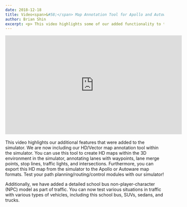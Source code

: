 ```yaml
---
date: 2018-12-18
title: Video<span>&#58;</span> Map Annotation Tool for Apollo and Autoware
author: Brian Shin
excerpt: <p> This video highlights some of our added functionality to the simulator. You can now use Apollo's Navigation Mode, which uses only low-cost sensors like radar and camera. In navigation mode, the vehicle can follow a navigation as well as detect obstacles and lane lines.</p>
---
```


<div class="video-container">
<iframe style="display:block;margin:auto;" width="560" height="315" src="https://www.youtube.com/embed/4aBlxCoa1DM" frameborder="0" allow="accelerometer; autoplay; encrypted-media; gyroscope; picture-in-picture" allowfullscreen></iframe>
</div>

<br/>
This video highlights our additional features that were added to the simulator. We are now including our HD/Vector map annotation tool within the simulator. You can use this tool to create HD maps within the 3D environment in the simulator, annotating lanes with waypoints, lane merge points, stop lines, traffic lights, and intersections. Furthermore, you can export this HD map from the simulator to the Apollo or Autoware map formats. Test your path planning/routing/control modules with our simulator!


Additionally, we have added a detailed school bus non-player-character (NPC) model as part of traffic. You can now test various situations in traffic with various types of vehicles, including this school bus, SUVs, sedans, and trucks.
